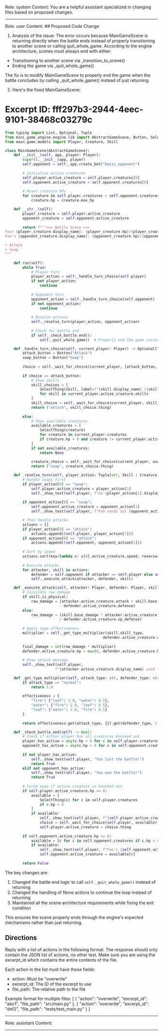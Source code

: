Role: system
Content: You are a helpful assistant specialized in changing files based on proposed changes.
__________________
Role: user
Content: ## Proposed Code Change
1. Analysis of the issue:
The error occurs because MainGameScene is returning directly when the battle ends instead of properly transitioning to another scene or calling quit_whole_game. According to the engine architecture, scenes must always end with either:
- Transitioning to another scene via _transition_to_scene()
- Ending the game via _quit_whole_game()

The fix is to modify MainGameScene to properly end the game when the battle concludes by calling _quit_whole_game() instead of just returning.

2. Here's the fixed MainGameScene:

# Excerpt ID: fff297b3-2944-4eec-9101-38468c03279c
```python main_game/scenes/main_game_scene.py
from typing import List, Optional, Tuple
from mini_game_engine.engine.lib import AbstractGameScene, Button, SelectThing
from main_game.models import Player, Creature, Skill

class MainGameScene(AbstractGameScene):
    def __init__(self, app, player: Player):
        super().__init__(app, player)
        self.opponent = self._app.create_bot("basic_opponent")
        
        # Initialize active creatures
        self.player.active_creature = self.player.creatures[0]
        self.opponent.active_creature = self.opponent.creatures[0]
        
        # Reset creature HPs
        for creature in self.player.creatures + self.opponent.creatures:
            creature.hp = creature.max_hp

    def __str__(self):
        player_creature = self.player.active_creature
        opponent_creature = self.opponent.active_creature
        
        return f"""=== Battle Scene ===
Your {player_creature.display_name}: {player_creature.hp}/{player_creature.max_hp} HP
Foe's {opponent_creature.display_name}: {opponent_creature.hp}/{opponent_creature.max_hp} HP

> Attack
> Swap
"""

    def run(self):
        while True:
            # Player turn
            player_action = self._handle_turn_choice(self.player)
            if not player_action:
                continue
                
            # Opponent turn
            opponent_action = self._handle_turn_choice(self.opponent)
            if not opponent_action:
                continue
                
            # Resolve actions
            self._resolve_turn(player_action, opponent_action)
            
            # Check for battle end
            if self._check_battle_end():
                self._quit_whole_game()  # Properly end the game instead of returning

    def _handle_turn_choice(self, current_player: Player) -> Optional[Tuple[str, Skill | Creature]]:
        attack_button = Button("Attack")
        swap_button = Button("Swap")
        
        choice = self._wait_for_choice(current_player, [attack_button, swap_button])
        
        if choice == attack_button:
            # Show skills
            skill_choices = [
                SelectThing(skill, label=f"{skill.display_name} ({skill.base_damage} dmg)")
                for skill in current_player.active_creature.skills
            ]
            skill_choice = self._wait_for_choice(current_player, skill_choices)
            return ("attack", skill_choice.thing)
            
        else:
            # Show available creatures
            available_creatures = [
                SelectThing(creature)
                for creature in current_player.creatures
                if creature.hp > 0 and creature != current_player.active_creature
            ]
            if not available_creatures:
                return None
                
            creature_choice = self._wait_for_choice(current_player, available_creatures)
            return ("swap", creature_choice.thing)

    def _resolve_turn(self, player_action: Tuple[str, Skill | Creature], opponent_action: Tuple[str, Skill | Creature]):
        # Handle swaps first
        if player_action[0] == "swap":
            self.player.active_creature = player_action[1]
            self._show_text(self.player, f"Go {player_action[1].display_name}!")
            
        if opponent_action[0] == "swap":
            self.opponent.active_creature = opponent_action[1]
            self._show_text(self.player, f"Foe sends out {opponent_action[1].display_name}!")

        # Then handle attacks
        actions = []
        if player_action[0] == "attack":
            actions.append((self.player, player_action[1]))
        if opponent_action[0] == "attack":
            actions.append((self.opponent, opponent_action[1]))
            
        # Sort by speed
        actions.sort(key=lambda x: x[0].active_creature.speed, reverse=True)
        
        # Execute attacks
        for attacker, skill in actions:
            defender = self.opponent if attacker == self.player else self.player
            self._execute_attack(attacker, defender, skill)

    def _execute_attack(self, attacker: Player, defender: Player, skill: Skill):
        # Calculate raw damage
        if skill.is_physical:
            raw_damage = (attacker.active_creature.attack + skill.base_damage 
                         - defender.active_creature.defense)
        else:
            raw_damage = (skill.base_damage * attacker.active_creature.sp_attack 
                         / defender.active_creature.sp_defense)
            
        # Apply type effectiveness
        multiplier = self._get_type_multiplier(skill.skill_type, 
                                             defender.active_creature.creature_type)
        
        final_damage = int(raw_damage * multiplier)
        defender.active_creature.hp = max(0, defender.active_creature.hp - final_damage)
        
        # Show attack message
        self._show_text(self.player, 
                       f"{attacker.active_creature.display_name} used {skill.display_name}!")

    def _get_type_multiplier(self, attack_type: str, defender_type: str) -> float:
        if attack_type == "normal":
            return 1.0
            
        effectiveness = {
            "fire": {"leaf": 2.0, "water": 0.5},
            "water": {"fire": 2.0, "leaf": 0.5},
            "leaf": {"water": 2.0, "fire": 0.5}
        }
        
        return effectiveness.get(attack_type, {}).get(defender_type, 1.0)

    def _check_battle_end(self) -> bool:
        # Check if either player has all creatures knocked out
        player_has_active = any(c.hp > 0 for c in self.player.creatures)
        opponent_has_active = any(c.hp > 0 for c in self.opponent.creatures)
        
        if not player_has_active:
            self._show_text(self.player, "You lost the battle!")
            return True
        elif not opponent_has_active:
            self._show_text(self.player, "You won the battle!")
            return True
            
        # Force swap if active creature is knocked out
        if self.player.active_creature.hp <= 0:
            available = [
                SelectThing(c) for c in self.player.creatures 
                if c.hp > 0
            ]
            if available:
                self._show_text(self.player, f"{self.player.active_creature.display_name} fainted!")
                choice = self._wait_for_choice(self.player, available)
                self.player.active_creature = choice.thing
                
        if self.opponent.active_creature.hp <= 0:
            available = [c for c in self.opponent.creatures if c.hp > 0]
            if available:
                self._show_text(self.player, f"Foe's {self.opponent.active_creature.display_name} fainted!")
                self.opponent.active_creature = available[0]
                
        return False
```

The key changes are:
1. Changed the battle end logic to call `self._quit_whole_game()` instead of returning
2. Changed the handling of None actions to continue the loop instead of returning
3. Maintained all the scene architecture requirements while fixing the exit condition

This ensures the scene properly ends through the engine's expected mechanisms rather than just returning.

## Directions
Reply with a list of actions in the following format. The response should only contain the JSON list of actions, no other text.
Make sure you are using the excerpt_id which contains the entire contents of the file.

Each action in the list must have these fields:
- action: Must be "overwrite"
- excerpt_id: The ID of the excerpt to use
- file_path: The relative path to the file

Example format for multiple files:
[
    {
        "action": "overwrite",
        "excerpt_id": "abc1",
        "file_path": "src/main.py"
    },
    {
        "action": "overwrite",
        "excerpt_id": "def2",
        "file_path": "tests/test_main.py"
    }
]
__________________
Role: assistant
Content: 
__________________
